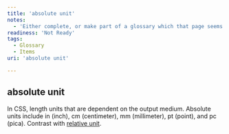 ```yaml
---
title: 'absolute unit'
notes:
  - 'Either complete, or make part of a glossary which that page seems to be part of.'
readiness: 'Not Ready'
tags:
  - Glossary
  - Items
uri: 'absolute unit'

---
```

## absolute unit

In CSS, length units that are dependent on the output medium. Absolute units include in (inch), cm (centimeter), mm (millimeter), pt (point), and pc (pica). Contrast with [relative unit](/relative_unit).


